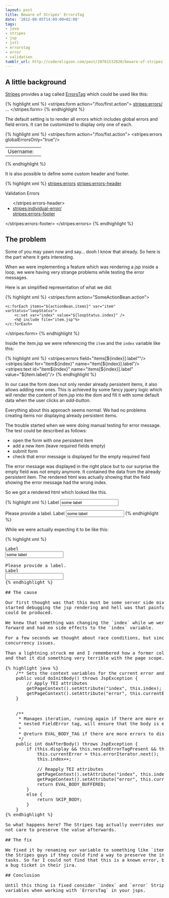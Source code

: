 ```yaml
---
layout: post
title: Beware of Stripes' ErrorsTag
date: '2012-08-05T14:09:00+02:00'
tags:
- java
- stripes
- jsp
- jstl
- errorstag
- error
- validation
tumblr_url: http://codereligion.com/post/28761532820/beware-of-stripes-errorstag
---
```

## A little background

[Stripes](http://www.stripesframework.org/) provides a tag called 
[ErrorsTag](http://stripes.sourceforge.net/docs/current/taglib/stripes/errors.html) which could be used like this:

{% highlight xml %}
<stripes:form action="/foo/first.action">
    <stripes:errors/>
    ...
</stripes:form>
{% endhighlight %}

The default setting is to render all errors which includes global errors and field errors. It can be customized to display only one of each.

{% highlight xml %}
<stripes:form action="/foo/fist.action">
  <stripes:errors globalErrorsOnly="true"/>

  <table>
    <tr>
      <td>Username:</td>
      <td>
        <stripes:text name="username"/>
        <stripes:errors field="username"/>
      </td>
    </tr>  
  </table>
</stripes:form>
{% endhighlight %}

It is also possible to define some custom header and footer.

{% highlight xml %}
<stripes:errors>
     <stripes:errors-header><div class="errorHeader">Validation Errors</div><ul></stripes:errors-header>
     <li><stripes:individual-error/></li>
     <stripes:errors-footer></ul></stripes:errors-footer>
</stripes:errors>
{% endhighlight %}

## The problem

Some of you may yawn now and say… dooh I know that already. So here is the part where it gets interesting.

When we were implementing a feature which was rendering a  jsp inside a loop, we were having very strange problems 
while testing the error messages.

Here is an simplified representation of what we did:

{% highlight xml %}
<stripes:form action="SomeActionBean.action">

    <c:forEach items="${actionBean.items}" var="item" varStatus="loopStatus">
        <c:set var="index" value="${loopStatus.index}" />
        <%@ include file="item.jsp"%>
    </c:forEach>

</stripes:form>
{% endhighlight %}

Inside the item.jsp we were referencing the `item` and the `index` variable like this:

{% highlight xml %}
<stripes:errors field="items[${index}].label""/>
<stripes:label for="item${index}" name="item[${index}].label"/>
<stripes:text id="item${index}" name="items[${index}].label" value="${item.label}"/>
{% endhighlight %}

In our case the form does not only render already persistent items, it also allows adding new ones. This is achieved by 
some fancy jquery logic which will render the content of item.jsp into the dom and fill it with some default data when 
the user clicks an *add-button*.

Everything about this approach seems normal. We had no problems creating items nor displaying already persistent items.

The trouble started when we were doing manual testing for error message. The test could be described as follows:

- open the form with one persistent item
- add a new item (leave required fields empty)
- submit form
- check that error message is displayed for the empty required field

The error message was displayed in the right place but to our surprise the empty field was not empty anymore. It 
contained the data from the already persistent item. The rendered html was actually showing that the field showing the 
error message had the wrong index.

So we got a rendered html which looked like this.

{% highlight xml %}
<label for="label0">Label</label>
<input id="label0" name="items[0].label" value="some label" type="text"/>

Please provide a label.
<label for="label0">Label</label>
<input id="label0" name="items[0].label" value="some label" class="error" type="text"/>
{% endhighlight %}

While we were actually expecting it to be like this:

{% highlight xml %}
<pre name="code" class="xml">
<label for="label0">Label</label>
<input id="label0" name="items[0].label" value="some label" type="text"/>

Please provide a label.
<label for="label1">Label</label>
<input id="label1" name="items[1].label" value="" class="error" type="text"/>
{% endhighlight %}

## The cause

Our first thought was that this must be some server side mixup when processing the data. Sadly it was not. So we 
started debugging the jsp rendering and hell was that painful. Infact we were not able to identify how the weird html 
could be produced.

We knew that something was changing the `index` while we were iterating over the items, but the logic was pretty straight 
forward and had no side effects to the `index` variable.

For a few seconds we thought about race conditions, but since jsp rendering is sequential there should not be any 
concurrency issues.

Than a lightning struck me and I remembered how a former colleague of mine was cursing about the `ErrorsTag` of Stripes 
and that it did something very terrible with the page scope. So I went into the `ErrorsTag` and found this:

{% highlight java %}
    /** Sets the context variables for the current error and index */
    public void doInitBody() throws JspException {
        // Apply TEI attributes
        getPageContext().setAttribute("index", this.index);
        getPageContext().setAttribute("error", this.currentError);
    }


    /**
     * Manages iteration, running again if there are more errors to display.  If there is no
     * nested FieldError tag, will ensure that the body is evaluated only once.
     *
     * @return EVAL_BODY_TAG if there are more errors to display, SKIP_BODY otherwise
     */
    public int doAfterBody() throws JspException {
        if (this.display && this.nestedErrorTagPresent && this.errorIterator.hasNext()) {
            this.currentError = this.errorIterator.next();
            this.index++;

            // Reapply TEI attributes
            getPageContext().setAttribute("index", this.index);
            getPageContext().setAttribute("error", this.currentError);
            return EVAL_BODY_BUFFERED;
        }
        else {
            return SKIP_BODY;
        }
    }
{% endhighlight %}

So what happens here? The Stripes tag actually overrides our helper variable `index` for their own purposes and does 
not care to preserve the value afterwards.

## The fix

We fixed it by renaming our variable to something like `itemIndex` but one could also fix the root problem and talk to 
the Stripes guys if they could find a way to preserve the index and re-assign it after the `ErrorsTag` has finished his 
tasks. So far I could not find that this is a known error, but I will spend some more time investigating and maybe open 
a bug ticket in their jira.

## Conclusion

Until this thing is fixed consider `index` and `error` Stripes reserved words and do not use them as page scoped 
variables when working with `ErrorsTag` in your jsps.
